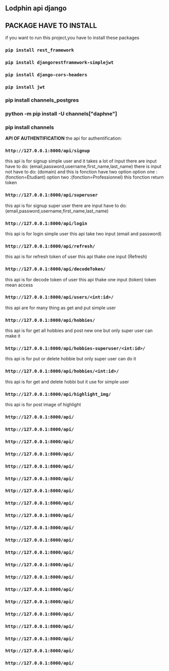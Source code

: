 ## Lodphin api django 

## PACKAGE HAVE TO INSTALL
if you want to run this project,you have to install these packages

### `pip install rest_framework`
### `pip install djangorestframework-simplejwt`
### `pip install django-cors-headers`
### `pip install jwt`
### pip install channels_postgres
### python -m pip install -U channels["daphne"]
### pip install channels

**API OF AUTHENTIFICATION**
the api for authentification:

### `http://127.0.0.1:8000/api/signup`
this api is for signup simple user and it takes a lot of input
there are input have to do:
(email,password,username,first_name,last_name)
there is input not have to do:
(domain)
and this is fonction have two option 
option one :(fonction=Etudiant)
option two :(fonction=Professionnel)
this fonction return token

### `http://127.0.0.1:8000/api/superuser`
this api is for signup super user
there are input have to do:
(email,password,username,first_name,last_name)

### `http://127.0.0.1:8000/api/login`
this api is for login  simple user
this api take two input (email and password)

### `http://127.0.0.1:8000/api/refresh/`
this api is for refresh token of user
this api thake one input (Refresh)

### `http://127.0.0.1:8000/api/decodeToken/`
this api is for decode token of user
this api thake one input (token) token mean access

### `http://127.0.0.1:8000/api/users/<int:id>/`
this api are for many thing as get and put simple user

### `http://127.0.0.1:8000/api/hobbies/`
this api is for get all hobbies and post new one but only super user can make it

### `http://127.0.0.1:8000/api/hobbies-superuser/<int:id>/`
this api is for put or delete hobbie but only super user can do it

### `http://127.0.0.1:8000/api/hobbies/<int:id>/`
this api is for get and delete hobbi but it use for simple user

### `http://127.0.0.1:8000/api/highlight_img/`
this api is for post image of highlight


### `http://127.0.0.1:8000/api/`
### `http://127.0.0.1:8000/api/`
### `http://127.0.0.1:8000/api/`
### `http://127.0.0.1:8000/api/`
### `http://127.0.0.1:8000/api/`
### `http://127.0.0.1:8000/api/`
### `http://127.0.0.1:8000/api/`
### `http://127.0.0.1:8000/api/`
### `http://127.0.0.1:8000/api/`
### `http://127.0.0.1:8000/api/`
### `http://127.0.0.1:8000/api/`
### `http://127.0.0.1:8000/api/`
### `http://127.0.0.1:8000/api/`
### `http://127.0.0.1:8000/api/`
### `http://127.0.0.1:8000/api/`
### `http://127.0.0.1:8000/api/`
### `http://127.0.0.1:8000/api/`
### `http://127.0.0.1:8000/api/`
### `http://127.0.0.1:8000/api/`
### `http://127.0.0.1:8000/api/`
### `http://127.0.0.1:8000/api/`

<!-- note1 -->
<!-- admin -->
<!-- upload image -->
<!-- cour prof -->